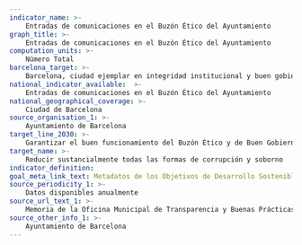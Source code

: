 ```yaml
---
indicator_name: >-
    Entradas de comunicaciones en el Buzón Ético del Ayuntamiento
graph_title: >-
    Entradas de comunicaciones en el Buzón Ético del Ayuntamiento
computation_units: >-
    Número Total
barcelona_target: >-
    Barcelona, ciudad ejemplar en integridad institucional y buen gobierno
national_indicator_available:  >-
    Entradas de comunicaciones en el Buzón Ético del Ayuntamiento
national_geographical_coverage: >-
    Ciudad de Barcelona
source_organisation_1: >-
    Ayuntamiento de Barcelona
target_line_2030: >-
    Garantizar el buen funcionamiento del Buzón Ético y de Buen Gobierno. Valor meta 2030: Pendiente de determinar
target_name: >-
    Reducir sustancialmente todas las formas de corrupción y soborno
indicator_definition:
goal_meta_link_text: Metadatos de los Objetivos de Desarrollo Sostenible de las Naciones Unidas (pdf 894kB)
source_periodicity_1: >-
    Datos disponibles anualmente
source_url_text_1: >-
    Memoria de la Oficina Municipal de Transparencia y Buenas Prácticas, 2018 - mayo del 2019
source_other_info_1: >-
    Ayuntamiento de Barcelona
---
```

